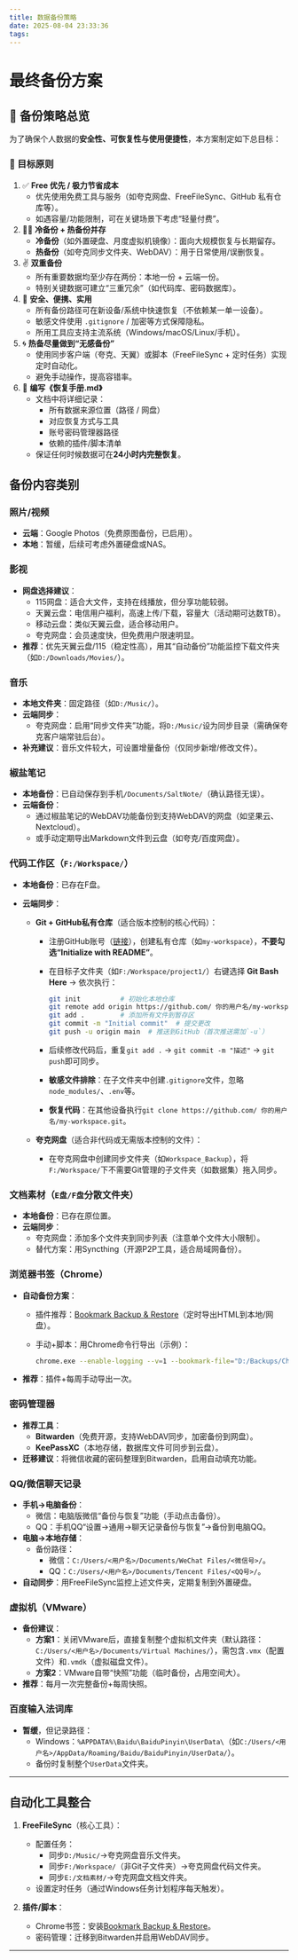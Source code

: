 ```yaml
---
title: 数据备份策略
date: 2025-08-04 23:33:36
tags:
---
```





# 最终备份方案

## 🧭 备份策略总览

为了确保个人数据的**安全性、可恢复性与使用便捷性**，本方案制定如下总目标：

### 🎯 目标原则

1. ✅ **Free 优先 / 极力节省成本**
   - 优先使用免费工具与服务（如夸克网盘、FreeFileSync、GitHub 私有仓库等）。
   - 如遇容量/功能限制，可在关键场景下考虑“轻量付费”。
2. 🧊🔥 **冷备份 + 热备份并存**
   - **冷备份**（如外置硬盘、月度虚拟机镜像）：面向大规模恢复与长期留存。
   - **热备份**（如夸克同步文件夹、WebDAV）：用于日常使用/误删恢复。
3. ✌️ **双重备份**
   - 所有重要数据均至少存在两份：本地一份 + 云端一份。
   - 特别关键数据可建立“三重冗余”（如代码库、密码数据库）。
4. 🔐 **安全、便携、实用**
   - 所有备份路径可在新设备/系统中快速恢复（不依赖某一单一设备）。
   - 敏感文件使用 `.gitignore` / 加密等方式保障隐私。
   - 所用工具应支持主流系统（Windows/macOS/Linux/手机）。
5. 🌀 **热备尽量做到“无感备份”**
   - 使用同步客户端（夸克、天翼）或脚本（FreeFileSync + 定时任务）实现定时自动化。
   - 避免手动操作，提高容错率。
6. 📖 **编写《恢复手册.md》**
   - 文档中将详细记录：
     - 所有数据来源位置（路径 / 网盘）
     - 对应恢复方式与工具
     - 账号密码管理器路径
     - 依赖的插件/脚本清单
   - 保证任何时候数据可在**24小时内完整恢复**。

## 备份内容类别



### 照片/视频

- **云端**：Google Photos（免费原图备份，已启用）。
- **本地**：暂缓，后续可考虑外置硬盘或NAS。

### 影视

- **网盘选择建议**：
  - 115网盘：适合大文件，支持在线播放，但分享功能较弱。
  - 天翼云盘：电信用户福利，高速上传/下载，容量大（活动期可达数TB）。
  - 移动云盘：类似天翼云盘，适合移动用户。
  - 夸克网盘：会员速度快，但免费用户限速明显。
- **推荐**：优先天翼云盘/115（稳定性高），用其“自动备份”功能监控下载文件夹（如`D:/Downloads/Movies/`）。

### 音乐

- **本地文件夹**：固定路径（如`D:/Music/`）。
- **云端同步**：
  - 夸克网盘：启用“同步文件夹”功能，将`D:/Music/`设为同步目录（需确保夸克客户端常驻后台）。
- **补充建议**：音乐文件较大，可设置增量备份（仅同步新增/修改文件）。

### 椒盐笔记

- **本地备份**：已自动保存到手机`/Documents/SaltNote/`（确认路径无误）。
- **云端备份**：
  - 通过椒盐笔记的WebDAV功能备份到支持WebDAV的网盘（如坚果云、Nextcloud）。
  - 或手动定期导出Markdown文件到云盘（如夸克/百度网盘）。

### 代码工作区（`F:/Workspace/`）

- **本地备份**：已存在F盘。

- **云端同步**：

  - **Git + GitHub私有仓库**（适合版本控制的核心代码）：

    - 注册GitHub账号（[链接]( https://github.com/ )），创建私有仓库（如`my-workspace`），**不要勾选“Initialize with README”**。

    - 在目标子文件夹（如`F:/Workspace/project1/`）右键选择 **Git Bash Here** → 依次执行：

      ```bash
      git init          # 初始化本地仓库
      git remote add origin https://github.com/ 你的用户名/my-workspace.git  # 关联远程仓库
      git add .         # 添加所有文件到暂存区
      git commit -m "Initial commit"  # 提交更改
      git push -u origin main  # 推送到GitHub（首次推送需加`-u`）
      ```

    - 后续修改代码后，重复`git add .` → `git commit -m "描述"` → `git push`即可同步。

    - **敏感文件排除**：在子文件夹中创建`.gitignore`文件，忽略`node_modules/`、`.env`等。

    - **恢复代码**：在其他设备执行`git clone https://github.com/ 你的用户名/my-workspace.git`。

  - **夸克网盘**（适合非代码或无需版本控制的文件）：

    - 在夸克网盘中创建同步文件夹（如`Workspace_Backup`），将`F:/Workspace/`下不需要Git管理的子文件夹（如数据集）拖入同步。

### 文档素材（`E盘/F盘`分散文件夹）

- **本地备份**：已存在原位置。
- **云端同步**：
  - 夸克网盘：添加多个文件夹到同步列表（注意单个文件大小限制）。
  - 替代方案：用Syncthing（开源P2P工具，适合局域网备份）。

### 浏览器书签（Chrome）

- **自动备份方案**：

  - 插件推荐：[Bookmark Backup & Restore]( https://chrome.google.com/webstore/detail/bookmark-backup-restore/enhlpdkkmbjpfkjgflnlkdldhlncjfhj )（定时导出HTML到本地/网盘）。

  - 手动+脚本：用Chrome命令行导出（示例）：

    ```bash
    chrome.exe --enable-logging --v=1 --bookmark-file="D:/Backups/Chrome_Bookmarks_$(date +%Y%m%d).html"
    ```

- **推荐**：插件+每周手动导出一次。

### 密码管理器

- **推荐工具**：
  - **Bitwarden**（免费开源，支持WebDAV同步，加密备份到网盘）。
  - **KeePassXC**（本地存储，数据库文件可同步到云盘）。
- **迁移建议**：将微信收藏的密码整理到Bitwarden，启用自动填充功能。

### QQ/微信聊天记录

- **手机→电脑备份**：
  - 微信：电脑版微信“备份与恢复”功能（手动点击备份）。
  - QQ：手机QQ“设置→通用→聊天记录备份与恢复”→备份到电脑QQ。
- **电脑→本地存储**：
  - 备份路径：
    - 微信：`C:/Users/<用户名>/Documents/WeChat Files/<微信号>/`。
    - QQ：`C:/Users/<用户名>/Documents/Tencent Files/<QQ号>/`。
- **自动同步**：用FreeFileSync监控上述文件夹，定期复制到外置硬盘。

### 虚拟机（VMware）

- **备份建议**：
  - **方案1**：关闭VMware后，直接复制整个虚拟机文件夹（默认路径：`C:/Users/<用户名>/Documents/Virtual Machines/`），需包含`.vmx`（配置文件）和`.vmdk`（虚拟磁盘文件）。
  - **方案2**：VMware自带“快照”功能（临时备份，占用空间大）。
- **推荐**：每月一次完整备份+每周快照。

### 百度输入法词库

- **暂缓**，但记录路径：
  - Windows：`%APPDATA%\Baidu\BaiduPinyin\UserData\`（如`C:/Users/<用户名>/AppData/Roaming/Baidu/BaiduPinyin/UserData/`）。
  - 备份时复制整个`UserData`文件夹。

---

## 自动化工具整合

1. **FreeFileSync**（核心工具）：
   - 配置任务：
     - 同步`D:/Music/`→夸克网盘音乐文件夹。
     - 同步`F:/Workspace/`（非Git子文件夹）→夸克网盘代码文件夹。
     - 同步`E:/文档素材/`→夸克网盘文档文件夹。
   - 设置定时任务（通过Windows任务计划程序每天触发）。

2. **插件/脚本**：
   - Chrome书签：安装[Bookmark Backup & Restore]( https://chrome.google.com/webstore/detail/bookmark-backup-restore/enhlpdkkmbjpfkjgflnlkdldhlncjfhj )。
   - 密码管理：迁移到Bitwarden并启用WebDAV同步。

---

